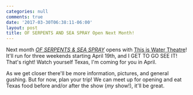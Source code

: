 ```yaml
---
categories: null
comments: true
date: '2017-03-30T06:38:11-06:00'
layout: post
title: OF SERPENTS AND SEA SPRAY Open Next Month!
---
```


Next month [*OF SERPENTS & SEA SPRAY*](http://thisiswatertheatre.com/mainstage-season) opens with [This is Water Theatre](http://thisiswatertheatre.com)! It'll run for three weekends starting April 19th, and I GET TO GO SEE IT! That's right! Watch yourself Texas, I'm coming for you in April.

As we get closer there'll be more information, pictures, and general gushing. But for now, plan your trip! We can meet up for opening and eat Texas food before and/or after the show (*my* show!), it'll be great.
